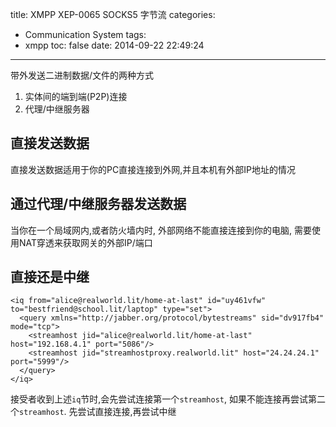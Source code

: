 title: XMPP XEP-0065 SOCKS5 字节流
categories:
  - Communication System
tags:
  - xmpp
toc: false
date: 2014-09-22 22:49:24
---

带外发送二进制数据/文件的两种方式

1. 实体间的端到端(P2P)连接
2. 代理/中继服务器

<!--more-->

## 直接发送数据

直接发送数据适用于你的PC直接连接到外网,并且本机有外部IP地址的情况

## 通过代理/中继服务器发送数据

当你在一个局域网内,或者防火墙内时, 外部网络不能直接连接到你的电脑, 需要使用NAT穿透来获取网关的外部IP/端口

## 直接还是中继

```
<iq from="alice@realworld.lit/home-at-last" id="uy461vfw" to="bestfriend@school.lit/laptop" type="set">
  <query xmlns="http://jabber.org/protocol/bytestreams" sid="dv917fb4" mode="tcp">
    <streamhost jid="alice@realworld.lit/home-at-last" host="192.168.4.1" port="5086"/>
    <streamhost jid="streamhostproxy.realworld.lit" host="24.24.24.1" port="5999"/>
  </query>
</iq>
```

接受者收到上述`iq`节时,会先尝试连接第一个`streamhost`, 如果不能连接再尝试第二个`streamhost`. 先尝试直接连接,再尝试中继


